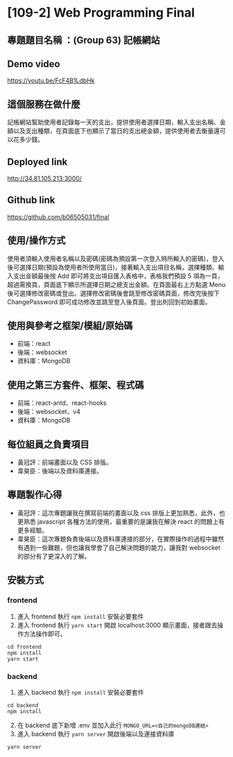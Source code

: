 # [109-2] Web Programming Final

## 專題題目名稱 ：(Group 63) 記帳網站

## Demo video

https://youtu.be/FcF4B1LdbHk

## 這個服務在做什麼

記帳網站幫助使用者記錄每一天的支出，提供使用者選擇日期，輸入支出名稱、金額以及支出種類，在頁面底下也顯示了當日的支出總金額，提供使用者去衡量還可以花多少錢。

## Deployed link

http://34.81.105.213:3000/

## Github link

https://github.com/b06505031/final

## 使用/操作方式

使用者須輸入使用者名稱以及密碼(密碼為預設第一次登入時所輸入的密碼)，登入後可選擇日期(預設為使用者所使用當日)，接著輸入支出項目名稱，選擇種類、輸入支出金額最後按 Add 即可將支出項目匯入表格中，表格我們預設 5 項為一頁，超過需換頁，頁面底下顯示所選擇日期之總支出金額。在頁面最右上方點選 Menu 後可選擇修改密碼或登出。選擇修改密碼後會跳至修改密碼頁面，修改完後按下 ChangePassword 即可成功修改並跳至登入後頁面。登出則回到初始畫面。

## 使用與參考之框架/模組/原始碼

- 前端：react
- 後端：websocket
- 資料庫：MongoDB

## 使用之第三方套件、框架、程式碼

- 前端：react-antd、react-hooks
- 後端：websocket、v4
- 資料庫：MongoDB

## 每位組員之負責項目

- 黃冠評：前端畫面以及 CSS 排版。
- 韋昊臣：後端以及資料庫連接。

## 專題製作心得

- 黃冠評：這次專題讓我在撰寫前端的畫面以及 css 排版上更加熟悉，此外，也更熟悉 javascript 各種方法的使用，最重要的是讓我在解決 react 的問題上有更多經驗。
- 韋昊臣：這次專題負責後端以及資料庫連接的部分，在實際操作的過程中雖然有遇到一些難題，但也讓我學會了自己解決問題的能力，讓我對 websocket 的部分有了更深入的了解。

## 安裝方式

### frontend

1. 進入 frontend 執行 `npm install` 安裝必要套件
2. 進入 frontend 執行 `yarn start` 開啟 localhost:3000 顯示畫面，接者跟去操作方法操作即可。

```
cd frontend
npm install
yarn start
```

### backend

1. 進入 backend 執行 `npm install` 安裝必要套件

```
cd backend
npm install
```

2. 在 backend 底下新增 .env 並加入此行 `MONGO_URL=<自己的mongoDB連結>`
3. 進入 backend 執行 `yarn server` 開啟後端以及連接資料庫

```
yarn server
```
